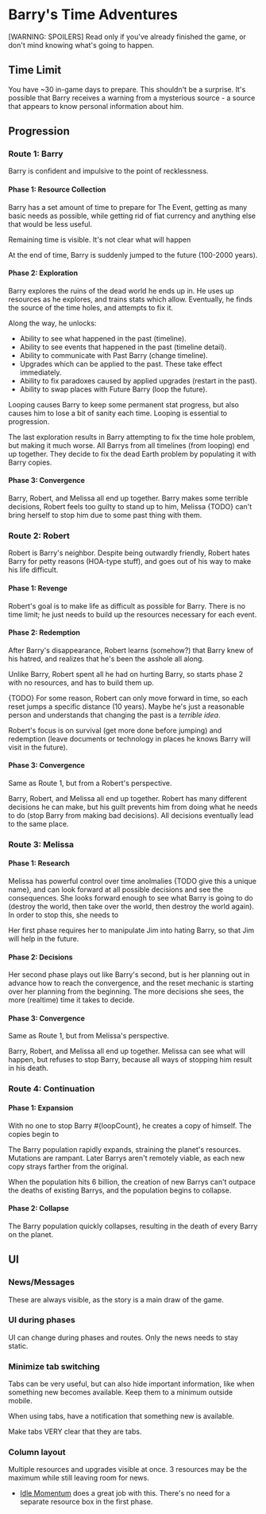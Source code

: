 # Barry's Time Adventures

[WARNING: SPOILERS] Read only if you've already finished the game, or don't mind knowing what's going to happen.

## Time Limit

You have ~30 in-game days to prepare. This shouldn't be a surprise. It's possible that Barry receives a warning from a mysterious source - a source that appears to know personal information about him.

## Progression

### Route 1: Barry

Barry is confident and impulsive to the point of recklessness.

#### Phase 1: Resource Collection

Barry has a set amount of time to prepare for The Event, getting as many basic needs as possible, while getting rid of fiat currency and anything else that would be less useful.

Remaining time is visible. It's not clear what will happen

At the end of time, Barry is suddenly jumped to the future (100-2000 years).

#### Phase 2: Exploration

Barry explores the ruins of the dead world he ends up in. He uses up resources as he explores, and trains stats which allow. Eventually, he finds the source of the time holes, and attempts to fix it.

Along the way, he unlocks:

- Ability to see what happened in the past (timeline).
- Ability to see events that happened in the past (timeline detail).
- Ability to communicate with Past Barry (change timeline).
- Upgrades which can be applied to the past. These take effect immediately.
- Ability to fix paradoxes caused by applied upgrades (restart in the past).
- Ability to swap places with Future Barry (loop the future).

Looping causes Barry to keep some permanent stat progress, but also causes him to lose a bit of sanity each time. Looping is essential to progression.

The last exploration results in Barry attempting to fix the time hole problem, but making it much worse. All Barrys from all timelines (from looping) end up together. They decide to fix the dead Earth problem by populating it with Barry copies.

#### Phase 3: Convergence

Barry, Robert, and Melissa all end up together. Barry makes some terrible decisions, Robert feels too guilty to stand up to him, Melissa {TODO} can't bring herself to stop him due to some past thing with them.

### Route 2: Robert

Robert is Barry's neighbor. Despite being outwardly friendly, Robert hates Barry for petty reasons (HOA-type stuff), and goes out of his way to make his life difficult.

#### Phase 1: Revenge

Robert's goal is to make life as difficult as possible for Barry. There is no time limit; he just needs to build up the resources necessary for each event.

#### Phase 2: Redemption

After Barry's disappearance, Robert learns (somehow?) that Barry knew of his hatred, and realizes that he's been the asshole all along.

Unlike Barry, Robert spent all he had on hurting Barry, so starts phase 2 with no resources, and has to build them up.

{TODO} For some reason, Robert can only move forward in time, so each reset jumps a specific distance (10 years). Maybe he's just a reasonable person and understands that changing the past is a _terrible idea_.

Robert's focus is on survival (get more done before jumping) and redemption (leave documents or technology in places he knows Barry will visit in the future).

#### Phase 3: Convergence

Same as Route 1, but from a Robert's perspective.

Barry, Robert, and Melissa all end up together. Robert has many different decisions he can make, but his guilt prevents him from doing what he needs to do (stop Barry from making bad decisions). All decisions eventually lead to the same place.

### Route 3: Melissa

#### Phase 1: Research

Melissa has powerful control over time anolmalies {TODO give this a unique name}, and can look forward at all possible decisions and see the consequences. She looks forward enough to see what Barry is going to do (destroy the world, then take over the world, then destroy the world again). In order to stop this, she needs to

Her first phase requires her to manipulate Jim into hating Barry, so that Jim will help in the future.

#### Phase 2: Decisions

Her second phase plays out like Barry's second, but is her planning out in advance how to reach the convergence, and the reset mechanic is starting over her planning from the beginning. The more decisions she sees, the more (realtime) time it takes to decide.

#### Phase 3: Convergence

Same as Route 1, but from Melissa's perspective.

Barry, Robert, and Melissa all end up together. Melissa can see what will happen, but refuses to stop Barry, because all ways of stopping him result in his death.

### Route 4: Continuation

#### Phase 1: Expansion

With no one to stop Barry #{loopCount}, he creates a copy of himself. The copies begin to

The Barry population rapidly expands, straining the planet's resources. Mutations are rampant. Later Barrys aren't remotely viable, as each new copy strays farther from the original.

When the population hits 6 billion, the creation of new Barrys can't outpace the deaths of existing Barrys, and the population begins to collapse.

#### Phase 2: Collapse

The Barry population quickly collapses, resulting in the death of every Barry on the planet.

## UI

### News/Messages

These are always visible, as the story is a main draw of the game.

### UI during phases

UI can change during phases and routes. Only the news needs to stay static.

### Minimize tab switching

Tabs can be very useful, but can also hide important information, like when something new becomes available. Keep them to a minimum outside mobile.

When using tabs, have a notification that something new is available.

Make tabs VERY clear that they are tabs.

### Column layout

Multiple resources and upgrades visible at once. 3 resources may be the maximum while still leaving room for news.

- [Idle Momentum](https://idlemomentum.com/) does a great job with this. There's no need for a separate resource box in the first phase.
